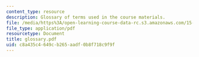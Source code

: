 ```yaml
---
content_type: resource
description: Glossary of terms used in the course materials.
file: /media/https%3A/open-learning-course-data-rc.s3.amazonaws.com/15-988-system-dynamics-self-study-fall-1998-spring-1999/c8a435c4649cb265aadf0b8f718c9f9f_glossary.pdf
file_type: application/pdf
resourcetype: Document
title: glossary.pdf
uid: c8a435c4-649c-b265-aadf-0b8f718c9f9f
---
```

